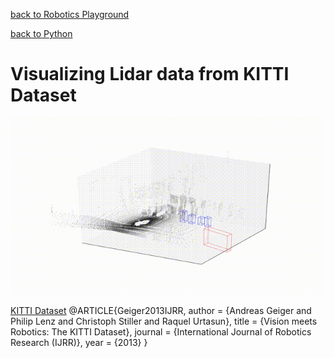 [back to Robotics Playground](https://github.com/sandeepgogadi/Robotics-Playground)

[back to Python](https://github.com/sandeepgogadi/Robotics-Playground/tree/master/Python)

# Visualizing Lidar data from KITTI Dataset

![alt text](https://github.com/sandeepgogadi/Lidar-pointcloud-preprocessing/blob/master/pcl_data.gif "Demo")

[KITTI Dataset](http://www.cvlibs.net/datasets/kitti/)
@ARTICLE{Geiger2013IJRR,
  author = {Andreas Geiger and Philip Lenz and Christoph Stiller and Raquel Urtasun},
  title = {Vision meets Robotics: The KITTI Dataset},
  journal = {International Journal of Robotics Research (IJRR)},
  year = {2013}
}
